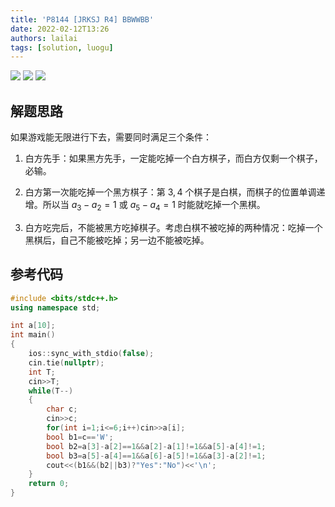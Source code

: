 ```yaml
---
title: 'P8144 [JRKSJ R4] BBWWBB'
date: 2022-02-12T13:26
authors: lailai
tags: [solution, luogu]
---
```


[![](https://img.shields.io/badge/Luogu-P8144-blue?style=for-the-badge&logo=codeforces)](https://www.luogu.com.cn/problem/P8144)
[![](https://img.shields.io/badge/Luogu-Solution-blue?style=for-the-badge&logo=markdown)](https://www.luogu.com.cn/article/u4vpzdfn)
[![](https://img.shields.io/badge/lailai.one-Solution-blue?style=for-the-badge&logo=markdown)](https://lailai.one/blog/solution/P8144)

<!-- truncate -->

## 解题思路

如果游戏能无限进行下去，需要同时满足三个条件：

1. 白方先手：如果黑方先手，一定能吃掉一个白方棋子，而白方仅剩一个棋子，必输。

2. 白方第一次能吃掉一个黑方棋子：第 $3,4$ 个棋子是白棋，而棋子的位置单调递增。所以当 $a_3-a_2=1$ 或 $a_5-a_4=1$ 时能就吃掉一个黑棋。

3. 白方吃完后，不能被黑方吃掉棋子。考虑白棋不被吃掉的两种情况：吃掉一个黑棋后，自己不能被吃掉；另一边不能被吃掉。

## 参考代码

```cpp
#include <bits/stdc++.h>
using namespace std;

int a[10];
int main()
{
	ios::sync_with_stdio(false);
	cin.tie(nullptr);
	int T;
	cin>>T;
	while(T--)
	{
		char c;
		cin>>c;
		for(int i=1;i<=6;i++)cin>>a[i];
		bool b1=c=='W';
		bool b2=a[3]-a[2]==1&&a[2]-a[1]!=1&&a[5]-a[4]!=1;
		bool b3=a[5]-a[4]==1&&a[6]-a[5]!=1&&a[3]-a[2]!=1;
		cout<<(b1&&(b2||b3)?"Yes":"No")<<'\n';
	}
	return 0;
}
```
